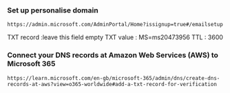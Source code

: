 

### Set up personalise domain 
```
https://admin.microsoft.com/AdminPortal/Home?issignup=true#/emailsetup
```
TXT record :leave this field empty
 TXT value : MS=ms20473956
 TTL : 3600
### Connect your DNS records at Amazon Web Services (AWS) to Microsoft 365
```
https://learn.microsoft.com/en-gb/microsoft-365/admin/dns/create-dns-records-at-aws?view=o365-worldwide#add-a-txt-record-for-verification

```
